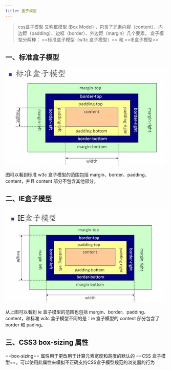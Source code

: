 ```yaml
---
title: 盒子模型
---
```


>css盒子模型 又称框模型 (Box Model) ，包含了元素内容（content）、内边距（padding）、边框（border）、外边距（margin）几个要素。
盒子模型分两种： ==标准盒子模型（w3c 盒子模型）== 和 ==IE盒子模型==

## 一、标准盒子模型
![](./images/w3c盒子模型.jpg)

图可以看到标准 w3c 盒子模型的范围包括 margin、border、padding、content，并且 content 部分不包含其他部分。

## 二、IE盒子模型

![](./images/ie盒子模型.jpg "ie盒子模型")

从上图可以看到 ie 盒子模型的范围也包括 margin、border、padding、content，和标准 w3c 盒子模型不同的是：ie 盒子模型的 content 部分包含了 border 和 pading。

## 三、CSS3 box-sizing 属性

==box-sizing== 属性用于更改用于计算元素宽度和高度的默认的 ==CSS 盒子模型==。可以使用此属性来模拟不正确支持CSS盒子模型规范的浏览器的行为